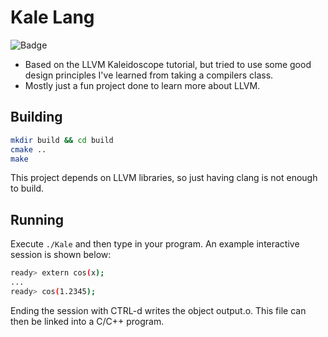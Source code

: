 # Kale Lang

![Badge](https://github.com/adaminsky/Kale-lang/workflows/CI/badge.svg)

- Based on the LLVM Kaleidoscope tutorial, but tried to use some good design
  principles I've learned from taking a compilers class.
- Mostly just a fun project done to learn more about LLVM.

## Building

```sh
mkdir build && cd build
cmake ..
make
```

This project depends on LLVM libraries, so just having clang is not enough to
build.

## Running

Execute `./Kale` and then type in your program. An example interactive session
is shown below:

```sh
ready> extern cos(x);
...
ready> cos(1.2345);
```

Ending the session with CTRL-d writes the object output.o. This file can then
be linked into a C/C++ program.
